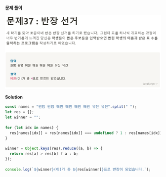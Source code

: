 **문제 풀이**

![이미지](../assets/images/result_37.PNG)

**Solution**

```javascript
const names = "원범 원범 혜원 혜원 혜원 혜원 유진 유진".split(" ");
let res = {};
let winner = "";

for (let idx in names) {
  res[names[idx]] = res[names[idx]] === undefined ? 1 : res[names[idx]] + 1;
}

winner = Object.keys(res).reduce((a, b) => {
  return res[a] > res[b] ? a : b;
});

console.log(`${winner}(이)가 총 ${res[winner]}표로 반장이 되었습니다.`);
```
